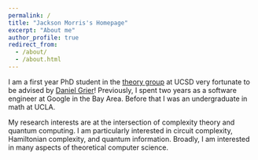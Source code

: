 ```yaml
---
permalink: /
title: "Jackson Morris's Homepage"
excerpt: "About me"
author_profile: true
redirect_from: 
  - /about/
  - /about.html
---
```

     
I am a first year PhD student in the [theory group](https://cstheory.ucsd.edu/home.html) at UCSD very fortunate to be advised by [Daniel Grier](https://danielgrier.com/)! Previously, I spent two years as a software engineer at Google in the Bay Area. Before that I was an undergraduate in math at UCLA.

My research interests are at the intersection of complexity theory and quantum computing. I am particularly interested in circuit complexity, Hamiltonian complexity, and quantum information. Broadly, I am interested in many aspects of theoretical computer science.
